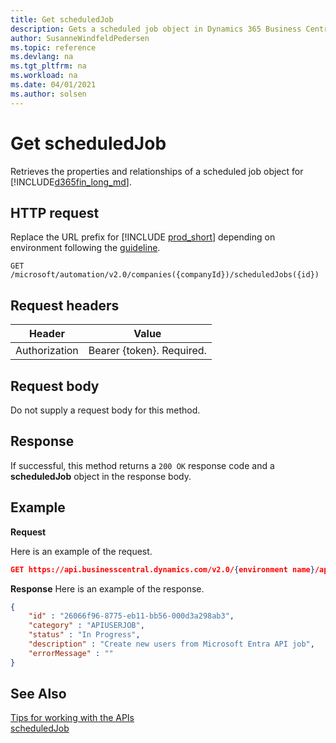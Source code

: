 ```yaml
---
title: Get scheduledJob
description: Gets a scheduled job object in Dynamics 365 Business Central.
author: SusanneWindfeldPedersen
ms.topic: reference
ms.devlang: na
ms.tgt_pltfrm: na
ms.workload: na
ms.date: 04/01/2021
ms.author: solsen
---
```


<!-- NOTE: This article is an auto-generated stub from the metadata file. -->
<!-- The sections marked with an EDIT_IS_REQUIRED require manual editing. -->
# Get scheduledJob

Retrieves the properties and relationships of a scheduled job object for [!INCLUDE[d365fin_long_md](../../includes/d365fin_long_md.md)].

## HTTP request

Replace the URL prefix for [!INCLUDE [prod_short](../../includes/prod_short.md)] depending on environment following the [guideline](../../api-reference/v2.0/enabling-apis-for-dynamics-nav.md).


```
GET /microsoft/automation/v2.0/companies({companyId})/scheduledJobs({id})
```

## Request headers

|Header|Value|
|------|-----|
|Authorization  |Bearer {token}. Required. |

## Request body

Do not supply a request body for this method.

## Response

If successful, this method returns a ```200 OK``` response code and a **scheduledJob** object in the response body.

## Example

**Request**

Here is an example of the request.

```json
GET https://api.businesscentral.dynamics.com/v2.0/{environment name}/api/microsoft/automation/v2.0/companies({companyId})/scheduledJobs({id})
```

**Response**
Here is an example of the response.

```json
{
    "id" : "26066f96-8775-eb11-bb56-000d3a298ab3",
    "category" : "APIUSERJOB",
    "status" : "In Progress",
    "description" : "Create new users from Microsoft Entra API job",
    "errorMessage" : ""
}
```

## See Also

[Tips for working with the APIs](../../developer/devenv-connect-apps-tips.md)  
[scheduledJob](../resources/dynamics_scheduledJob.md)
